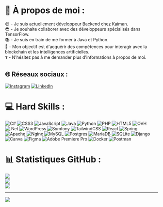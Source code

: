 # 💫 À propos de moi :
😊 - Je suis actuellement développeur Backend chez Kaiman.<br>😎 - Je souhaite collaborer avec des développeurs spécialisés dans TensorFlow.<br>📚 - Je suis en train de me former à Java et Python.<br>🎯 - Mon objectif est d'acquérir des compétences pour interagir avec la blockchain et les intelligences artificielles.<br> ❓ - N'hésitez pas à me demander plus d'informations à propos de moi.<br>


## 🌐 Réseaux sociaux :
[![Instagram](https://img.shields.io/badge/Instagram-%23E4405F.svg?logo=Instagram&logoColor=white)](https://instagram.com/billal.s_/) [![LinkedIn](https://img.shields.io/badge/LinkedIn-%230077B5.svg?logo=linkedin&logoColor=white)](https://linkedin.com/in/billal-sa%C3%AFdi/) 

# 💻 Hard Skills :
![C#](https://img.shields.io/badge/c%23-%23239120.svg?style=for-the-badge&logo=csharp&logoColor=white) ![CSS3](https://img.shields.io/badge/css3-%231572B6.svg?style=for-the-badge&logo=css3&logoColor=white) ![JavaScript](https://img.shields.io/badge/javascript-%23323330.svg?style=for-the-badge&logo=javascript&logoColor=%23F7DF1E) ![Java](https://img.shields.io/badge/java-%23ED8B00.svg?style=for-the-badge&logo=openjdk&logoColor=white) ![Python](https://img.shields.io/badge/python-3670A0?style=for-the-badge&logo=python&logoColor=ffdd54) ![PHP](https://img.shields.io/badge/php-%23777BB4.svg?style=for-the-badge&logo=php&logoColor=white) ![HTML5](https://img.shields.io/badge/html5-%23E34F26.svg?style=for-the-badge&logo=html5&logoColor=white) ![OVH](https://img.shields.io/badge/ovh-%23123F6D.svg?style=for-the-badge&logo=ovh&logoColor=#123F6D) ![.Net](https://img.shields.io/badge/.NET-5C2D91?style=for-the-badge&logo=.net&logoColor=white) ![WordPress](https://img.shields.io/badge/WordPress-%23117AC9.svg?style=for-the-badge&logo=WordPress&logoColor=white) ![Symfony](https://img.shields.io/badge/symfony-%23000000.svg?style=for-the-badge&logo=symfony&logoColor=white) ![TailwindCSS](https://img.shields.io/badge/tailwindcss-%2338B2AC.svg?style=for-the-badge&logo=tailwind-css&logoColor=white) ![React](https://img.shields.io/badge/react-%2320232a.svg?style=for-the-badge&logo=react&logoColor=%2361DAFB) ![Spring](https://img.shields.io/badge/spring-%236DB33F.svg?style=for-the-badge&logo=spring&logoColor=white) ![Apache](https://img.shields.io/badge/apache-%23D42029.svg?style=for-the-badge&logo=apache&logoColor=white) ![Nginx](https://img.shields.io/badge/nginx-%23009639.svg?style=for-the-badge&logo=nginx&logoColor=white) ![MySQL](https://img.shields.io/badge/mysql-%2300000f.svg?style=for-the-badge&logo=mysql&logoColor=white) ![Postgres](https://img.shields.io/badge/postgres-%23316192.svg?style=for-the-badge&logo=postgresql&logoColor=white) ![MariaDB](https://img.shields.io/badge/MariaDB-003545?style=for-the-badge&logo=mariadb&logoColor=white) ![SQLite](https://img.shields.io/badge/sqlite-%2307405e.svg?style=for-the-badge&logo=sqlite&logoColor=white) ![Django](https://img.shields.io/badge/django-%23092E20.svg?style=for-the-badge&logo=django&logoColor=white) ![Canva](https://img.shields.io/badge/Canva-%2300C4CC.svg?style=for-the-badge&logo=Canva&logoColor=white) ![Figma](https://img.shields.io/badge/figma-%23F24E1E.svg?style=for-the-badge&logo=figma&logoColor=white) ![Adobe Premiere Pro](https://img.shields.io/badge/Adobe%20Premiere%20Pro-9999FF.svg?style=for-the-badge&logo=Adobe%20Premiere%20Pro&logoColor=white) ![Docker](https://img.shields.io/badge/docker-%230db7ed.svg?style=for-the-badge&logo=docker&logoColor=white) ![Postman](https://img.shields.io/badge/Postman-FF6C37?style=for-the-badge&logo=postman&logoColor=white)
# 📊 Statistiques GitHub :
![](https://github-readme-stats.vercel.app/api?username=billal280&theme=dark&hide_border=false&include_all_commits=false&count_private=false)<br/>
![](https://github-readme-streak-stats.herokuapp.com/?user=billal280&theme=dark&hide_border=false)<br/>
![](https://github-readme-stats.vercel.app/api/top-langs/?username=billal280&theme=dark&hide_border=false&include_all_commits=false&count_private=false&layout=compact)

---
[![](https://visitcount.itsvg.in/api?id=billal280&icon=0&color=0)](https://visitcount.itsvg.in)

<!-- Proudly created with GPRM ( https://gprm.itsvg.in ) -->

